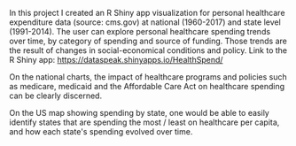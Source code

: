 In this project I created an R Shiny app visualization for personal healthcare expenditure data (source: cms.gov) at national (1960-2017) and state level (1991-2014). The user can explore personal healthcare spending trends over time, by category of spending and source of funding. Those trends are the result of changes in social-economical conditions and policy. 
Link to the R Shiny app: https://dataspeak.shinyapps.io/HealthSpend/

On the national charts, the impact of healthcare programs and policies such as medicare, medicaid and the Affordable Care Act on healthcare spending can be clearly discerned. 

On the US map showing spending by state, one would be able to easily identify states that are spending the most / least on healthcare per capita, and how each state's spending evolved over time. 
